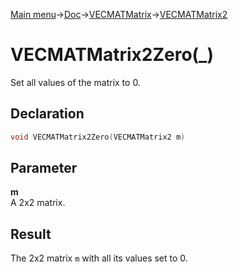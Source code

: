[Main menu](../../../../Readme.md)->[Doc](../../../VECMATKit.md)->[VECMATMatrix](../../VECMATMatrix.md)->[VECMATMatrix2](../../VECMATMatrix2.md)

# VECMATMatrix2Zero(\_)
Set all values of the matrix to 0.

## **Declaration**
```C
void VECMATMatrix2Zero(VECMATMatrix2 m)
```


## **Parameter**
**m**  
A 2x2 matrix.


## **Result**
The 2x2 matrix `m` with all its values set to 0.
